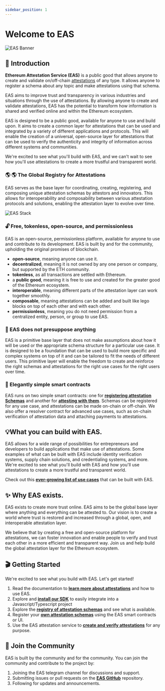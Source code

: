 ```yaml
---
sidebar_position: 1
---
```

# Welcome to EAS 
![EAS Banner](/img/eas-twitter-banner-v2.png)

## 👋 Introduction
**Ethereum Attestation Service (EAS)** is a public good that allows anyone to create and validate on/off-chain [attestations](/docs/learn/attestations) of any type. It allows anyone to register a schema about any topic and make attestations using that schema. 

EAS aims to improve trust and transparency in various industries and situations through the use of attestations. By allowing anyone to create and validate attestations, EAS has the potential to transform how information is shared and verified online and within the Ethereum ecosystem.

EAS is designed to be a public good, available for anyone to use and build upon. It aims to create a common layer for attestations that can be used and integrated by a variety of different applications and protocols. This will enable the creation of a universal, open-source layer for attestations that can be used to verify the authenticity and integrity of information across different systems and communities.

We're excited to see what you'll build with EAS, and we can't wait to see how you'll use attestations to create a more trustful and transparent world. 

### 🌎 🌎 The Global Registry for Attestations
EAS serves as the base layer for coordinating, creating, registering, and composing unique attestation schemas by attestors and innovators. This allows for interoperability and composability between various attestation protocols and solutions, enabling the attestation layer to evolve over time.

![EAS Stack](/img/eas-stack-v3.png)

### 🔓 Free, tokenless, open-source, and permissionless
EAS is an open-source, permissionless platform, available for anyone to use and contribute to its development. EAS is built by and for the community, upholding the original promises of blockchain.

- **open-source**, meaning anyone can use it.
- **decentralized**, meaning it is not owned by any one person or company, but supported by the ETH community.
- **tokenless**, as all transactions are settled with Ethereum.
- a **public good**, meaning it is free to use and created for the greater good of the Ethereum ecosystem.
- **interoperable**, meaning different parts of the attestation layer can work together smoothly.
- **composable**, meaning attestations can be added and built like lego blocks on top of each other and with each other.
- **permissionless**, meaning you do not need permission from a centralized entity, person, or group to use EAS. 

### 🧱 EAS does not presuppose anything
EAS is a primitive base layer that does not make assumptions about how it will be used or the appropriate schema structure for a particular use case. It is designed to be a foundation that can be used to build more specific and complex systems on top of it and can be tailored to fit the needs of different users. This primitive layer will enable the freedom to create and reinforce the right schemas and attestations for the right use cases for the right users over time.

### 🚄 Elegantly simple smart contracts
EAS runs on two simple smart contracts: one for [**registering attestation Schemas**](docs/technical--docs/contracts) and another for [**attesting with them**](docs/technical--docs/contracts). Schemas can be registered for any use case, and attestations can be made on-chain or off-chain. We also offer a resolver contract for advanced use cases, such as on-chain verification of attestation data and attaching payments to attestations.

## 💡What you can build with EAS.
EAS allows for a wide range of possibilities for entrepreneurs and developers to build applications that make use of attestations. Some examples of what can be built with EAS include identity verification systems, supply chain solutions, and credentialing systems, and more. We're excited to see what you'll build with EAS and how you'll use attestations to create a more trustful and transparent world.

Check out this [**ever-growing list of use cases**](/docs/category/use-cases) that can be built with EAS. 

## ✨ Why EAS exists.
EAS exists to create more trust online. EAS aims to be the global base layer where anything and everything can be attested to. Our vision is to create a world where trust is restored and increased through a global, open, and interoperable attestation layer.

We believe that by creating a free and open-source platform for attestations, we can foster innovation and enable people to verify and trust each other in a more efficient and transparent way. Join us and help build the global attestation layer for the Ethereum ecosystem.

## 🎬 Getting Started
We're excited to see what you build with EAS. Let's get started!

1. Read the documentation to [**learn more about attestations**](https://docs.attest.sh/docs/category/learn) and how to use EAS.
2. Explore and [**install our SDK**](https://docs.attest.sh/docs/getting--started/javascript) to easily integrate into a Javascript/Typescript project 
3. Explore the [**registry of attestation schemas**](https://easscan.com/schemas) and see what is available.
4. Register your [**own attestation schemas**](https://twitter.com/eas_eth) using the EAS smart contracts or UI.
5. Use the EAS attestation service to [**create and verify attestations**](https://easscan.com/attestations) for any purpose.

## 🤗 Join the Community
EAS is built by the community and for the community. You can join the community and contribute to the project by:

1. Joining the EAS telegram channel for discussions and support.
2. Submitting issues or pull requests on the [**EAS GitHub**](https://twitter.com/eas_eth) repository.
3. Following for updates and announcements.


